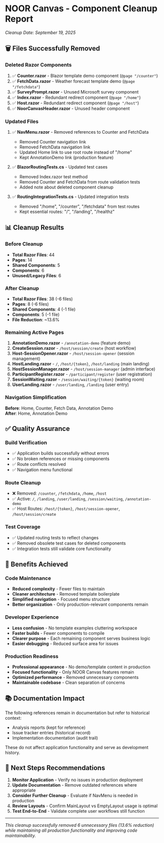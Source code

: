 # NOOR Canvas - Component Cleanup Report

_Cleanup Date: September 19, 2025_

## 🗑️ Files Successfully Removed

### **Deleted Razor Components**

1. ✅ **Counter.razor** - Blazor template demo component (`@page "/counter"`)
2. ✅ **FetchData.razor** - Weather forecast template demo (`@page "/fetchdata"`)
3. ✅ **SurveyPrompt.razor** - Unused Microsoft survey component
4. ✅ **Index.razor** - Redundant redirect component (`@page "/home"`)
5. ✅ **Host.razor** - Redundant redirect component (`@page "/host"`)
6. ✅ **NoorCanvasHeader.razor** - Unused header component

### **Updated Files**

1. ✅ **NavMenu.razor** - Removed references to Counter and FetchData
   - Removed Counter navigation link
   - Removed FetchData navigation link
   - Updated Home link to use root route instead of "/home"
   - Kept AnnotationDemo link (production feature)

2. ✅ **BlazorRoutingTests.cs** - Updated test cases
   - Removed Index.razor test method
   - Removed Counter and FetchData from route validation tests
   - Added note about deleted component cleanup

3. ✅ **RoutingIntegrationTests.cs** - Updated integration tests
   - Removed "/home", "/counter", "/fetchdata" from test routes
   - Kept essential routes: "/", "/landing", "/healthz"

## 📊 Cleanup Results

### **Before Cleanup**

- **Total Razor Files**: 44
- **Pages**: 14
- **Shared Components**: 5
- **Components**: 6
- **Unused/Legacy Files**: 6

### **After Cleanup**

- **Total Razor Files**: 38 (-6 files)
- **Pages**: 8 (-6 files)
- **Shared Components**: 4 (-1 file)
- **Components**: 5 (-1 file)
- **File Reduction**: ~13.6%

### **Remaining Active Pages**

1. **AnnotationDemo.razor** - `/annotation-demo` (feature demo)
2. **CreateSession.razor** - `/host/session/create` (host workflow)
3. **Host-SessionOpener.razor** - `/host/session-opener` (session management)
4. **HostLanding.razor** - `/`, `/host/{token}`, `/host/landing` (main landing)
5. **HostSessionManager.razor** - `/host/session-manager` (admin interface)
6. **ParticipantRegister.razor** - `/participant/register` (user registration)
7. **SessionWaiting.razor** - `/session/waiting/{token}` (waiting room)
8. **UserLanding.razor** - `/user/landing`, `/landing` (user entry)

### **Navigation Simplification**

**Before**: Home, Counter, Fetch Data, Annotation Demo  
**After**: Home, Annotation Demo

## ✅ Quality Assurance

### **Build Verification**

- ✅ Application builds successfully without errors
- ✅ No broken references or missing components
- ✅ Route conflicts resolved
- ✅ Navigation menu functional

### **Route Cleanup**

- ❌ Removed: `/counter`, `/fetchdata`, `/home`, `/host`
- ✅ Active: `/`, `/landing`, `/user/landing`, `/session/waiting`, `/annotation-demo`
- ✅ Host Routes: `/host/{token}`, `/host/session-opener`, `/host/session/create`

### **Test Coverage**

- ✅ Updated routing tests to reflect changes
- ✅ Removed obsolete test cases for deleted components
- ✅ Integration tests still validate core functionality

## 🎯 Benefits Achieved

### **Code Maintenance**

- **Reduced complexity** - Fewer files to maintain
- **Cleaner architecture** - Removed template boilerplate
- **Simplified navigation** - Focused menu structure
- **Better organization** - Only production-relevant components remain

### **Developer Experience**

- **Less confusion** - No template examples cluttering workspace
- **Faster builds** - Fewer components to compile
- **Clearer purpose** - Each remaining component serves business logic
- **Easier debugging** - Reduced surface area for issues

### **Production Readiness**

- **Professional appearance** - No demo/template content in production
- **Focused functionality** - Only NOOR Canvas features remain
- **Optimized performance** - Removed unnecessary components
- **Maintainable codebase** - Clean separation of concerns

## 📚 Documentation Impact

The following references remain in documentation but refer to historical context:

- Analysis reports (kept for reference)
- Issue tracker entries (historical record)
- Implementation documentation (audit trail)

These do not affect application functionality and serve as development history.

## 🚀 Next Steps Recommendations

1. **Monitor Application** - Verify no issues in production deployment
2. **Update Documentation** - Remove outdated references where appropriate
3. **Consider Further Cleanup** - Evaluate if NavMenu is needed in production
4. **Review Layouts** - Confirm MainLayout vs EmptyLayout usage is optimal
5. **Test End-to-End** - Validate complete user workflows still function

---

_This cleanup successfully removed 6 unnecessary files (13.6% reduction) while maintaining all production functionality and improving code maintainability._
